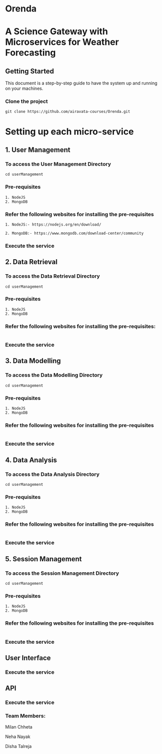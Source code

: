 # Orenda

# A Science Gateway with Microservices for Weather Forecasting

## Getting Started

This document is a step-by-step guide to have the system up and running on your machines.

### Clone the project
```
git clone https://github.com/airavata-courses/Orenda.git
```
# Setting up each micro-service

## 1. User Management

### To access the User Management Directory
```
cd userManagement
```

### Pre-requisites
```
1. NodeJS
2. MongoDB
```
### Refer the following websites for installing the pre-requisites
```
1. NodeJS:- https://nodejs.org/en/download/

2. MongoDB:- https://www.mongodb.com/download-center/community
```

### Execute the service


## 2. Data Retrieval

### To access the Data Retrieval Directory
```
cd userManagement
```

### Pre-requisites
```
1. NodeJS
2. MongoDB
```
### Refer the following websites for installing the pre-requisites:
```

```

### Execute the service


## 3. Data Modelling

### To access the Data Modelling Directory
```
cd userManagement
```

### Pre-requisites
```
1. NodeJS
2. MongoDB
```
### Refer the following websites for installing the pre-requisites
```

```

### Execute the service


## 4. Data Analysis

### To access the Data Analysis Directory
```
cd userManagement
```

### Pre-requisites
```
1. NodeJS
2. MongoDB
```
### Refer the following websites for installing the pre-requisites
```

```

### Execute the service


## 5. Session Management

### To access the Session Management Directory
```
cd userManagement
```

### Pre-requisites
```
1. NodeJS
2. MongoDB
```
### Refer the following websites for installing the pre-requisites
```

```
### Execute the service

## User Interface

### Execute the service

## API

### Execute the service

### Team Members:
Milan Chheta 

Neha Nayak 

Disha Talreja 
